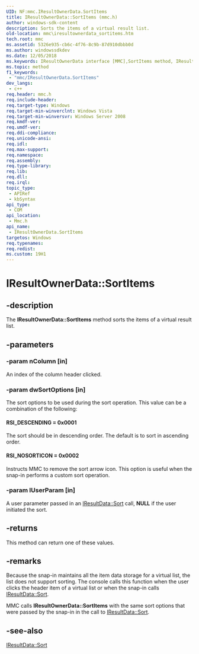 ```yaml
---
UID: NF:mmc.IResultOwnerData.SortItems
title: IResultOwnerData::SortItems (mmc.h)
author: windows-sdk-content
description: Sorts the items of a virtual result list.
old-location: mmc\iresultownerdata_sortitems.htm
tech.root: mmc
ms.assetid: 5326e935-cb6c-4f76-8c9b-87d910dbbb0d
ms.author: windowssdkdev
ms.date: 12/05/2018
ms.keywords: IResultOwnerData interface [MMC],SortItems method, IResultOwnerData.SortItems, IResultOwnerData::SortItems, RSI_DESCENDING = 0x0001, RSI_NOSORTICON = 0x0002, SortItems, SortItems method [MMC], SortItems method [MMC],IResultOwnerData interface, _slate_iresultownerdata_sortitems, mmc.iresultownerdata_sortitems, mmc/IResultOwnerData::SortItems
ms.topic: method
f1_keywords: 
 - "mmc/IResultOwnerData.SortItems"
dev_langs:
 - c++
req.header: mmc.h
req.include-header: 
req.target-type: Windows
req.target-min-winverclnt: Windows Vista
req.target-min-winversvr: Windows Server 2008
req.kmdf-ver: 
req.umdf-ver: 
req.ddi-compliance: 
req.unicode-ansi: 
req.idl: 
req.max-support: 
req.namespace: 
req.assembly: 
req.type-library: 
req.lib: 
req.dll: 
req.irql: 
topic_type:
 - APIRef
 - kbSyntax
api_type:
 - COM
api_location:
 - Mmc.h
api_name:
 - IResultOwnerData.SortItems
targetos: Windows
req.typenames: 
req.redist: 
ms.custom: 19H1
---
```


# IResultOwnerData::SortItems


## -description


The <b>IResultOwnerData::SortItems</b> method sorts the items of a virtual result list.


## -parameters




### -param nColumn [in]

An index of the column header clicked.


### -param dwSortOptions [in]

The sort options to be used during the sort operation. This value can be a combination of the following:



#### RSI_DESCENDING = 0x0001

The sort should be in descending order. The default is to sort in ascending order.



#### RSI_NOSORTICON = 0x0002

Instructs MMC to remove the sort arrow icon. This option is useful when the snap-in performs a custom sort operation.


### -param lUserParam [in]

A user parameter passed in an 
<a href="https://docs.microsoft.com/windows/desktop/api/mmc/nf-mmc-iresultdata-sort">IResultData::Sort</a> call, <b>NULL</b> if the user initiated the sort.


## -returns



This method can return one of these values.




## -remarks



Because the snap-in maintains all the item data storage for a virtual list, the list does not support sorting. The console calls this function when the user clicks the header item of a virtual list or when the snap-in calls 
<a href="https://docs.microsoft.com/windows/desktop/api/mmc/nf-mmc-iresultdata-sort">IResultData::Sort</a>.

MMC calls <b>IResultOwnerData::SortItems</b> with the same sort options that were passed by the snap-in in the call to <a href="https://docs.microsoft.com/windows/desktop/api/mmc/nf-mmc-iresultdata-sort">IResultData::Sort</a>.




## -see-also




<a href="https://docs.microsoft.com/windows/desktop/api/mmc/nf-mmc-iresultdata-sort">IResultData::Sort</a>
 

 

